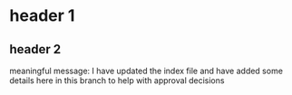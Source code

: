 # header 1
## header 2
meaningful message: I have updated the index file and have added some details here in this branch to help with approval decisions

